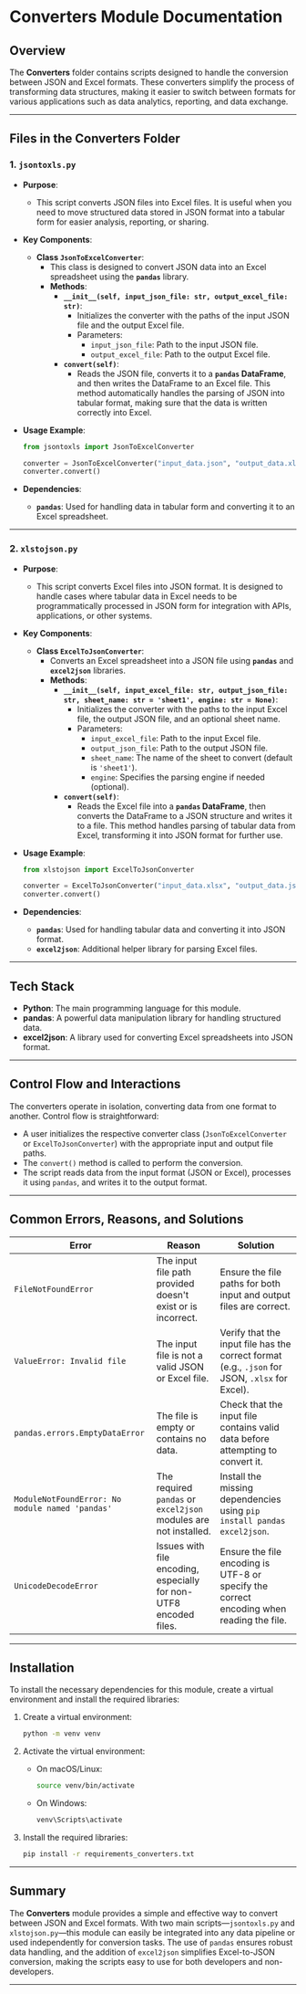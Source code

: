 # **Converters Module Documentation**

## Overview

The **Converters** folder contains scripts designed to handle the conversion between JSON and Excel formats. These converters simplify the process of transforming data structures, making it easier to switch between formats for various applications such as data analytics, reporting, and data exchange.

---

## Files in the Converters Folder

### 1. **`jsontoxls.py`**
   - **Purpose**: 
     - This script converts JSON files into Excel files. It is useful when you need to move structured data stored in JSON format into a tabular form for easier analysis, reporting, or sharing.
     
   - **Key Components**:
     - **Class `JsonToExcelConverter`**:
       - This class is designed to convert JSON data into an Excel spreadsheet using the **`pandas`** library.
       - **Methods**:
         - **`__init__(self, input_json_file: str, output_excel_file: str)`**:
           - Initializes the converter with the paths of the input JSON file and the output Excel file.
           - Parameters:
             - `input_json_file`: Path to the input JSON file.
             - `output_excel_file`: Path to the output Excel file.
         - **`convert(self)`**:
           - Reads the JSON file, converts it to a **`pandas` DataFrame**, and then writes the DataFrame to an Excel file. This method automatically handles the parsing of JSON into tabular format, making sure that the data is written correctly into Excel.

   - **Usage Example**:
     ```python
     from jsontoxls import JsonToExcelConverter
     
     converter = JsonToExcelConverter("input_data.json", "output_data.xlsx")
     converter.convert()
     ```
   
   - **Dependencies**:
     - **`pandas`**: Used for handling data in tabular form and converting it to an Excel spreadsheet.

---

### 2. **`xlstojson.py`**
   - **Purpose**: 
     - This script converts Excel files into JSON format. It is designed to handle cases where tabular data in Excel needs to be programmatically processed in JSON form for integration with APIs, applications, or other systems.
     
   - **Key Components**:
     - **Class `ExcelToJsonConverter`**:
       - Converts an Excel spreadsheet into a JSON file using **`pandas`** and **`excel2json`** libraries.
       - **Methods**:
         - **`__init__(self, input_excel_file: str, output_json_file: str, sheet_name: str = 'sheet1', engine: str = None)`**:
           - Initializes the converter with the paths to the input Excel file, the output JSON file, and an optional sheet name.
           - Parameters:
             - `input_excel_file`: Path to the input Excel file.
             - `output_json_file`: Path to the output JSON file.
             - `sheet_name`: The name of the sheet to convert (default is `'sheet1'`).
             - `engine`: Specifies the parsing engine if needed (optional).
         - **`convert(self)`**:
           - Reads the Excel file into a **`pandas` DataFrame**, then converts the DataFrame to a JSON structure and writes it to a file. This method handles parsing of tabular data from Excel, transforming it into JSON format for further use.

   - **Usage Example**:
     ```python
     from xlstojson import ExcelToJsonConverter
     
     converter = ExcelToJsonConverter("input_data.xlsx", "output_data.json")
     converter.convert()
     ```

   - **Dependencies**:
     - **`pandas`**: Used for handling tabular data and converting it into JSON format.
     - **`excel2json`**: Additional helper library for parsing Excel files.

---

## Tech Stack

- **Python**: The main programming language for this module.
- **pandas**: A powerful data manipulation library for handling structured data.
- **excel2json**: A library used for converting Excel spreadsheets into JSON format.

---

## Control Flow and Interactions

The converters operate in isolation, converting data from one format to another. Control flow is straightforward:
- A user initializes the respective converter class (`JsonToExcelConverter` or `ExcelToJsonConverter`) with the appropriate input and output file paths.
- The `convert()` method is called to perform the conversion.
- The script reads data from the input format (JSON or Excel), processes it using `pandas`, and writes it to the output format.

---

## Common Errors, Reasons, and Solutions

| **Error**                  | **Reason**                                                                                     | **Solution**                                                                                      |
|----------------------------|------------------------------------------------------------------------------------------------|---------------------------------------------------------------------------------------------------|
| `FileNotFoundError`         | The input file path provided doesn't exist or is incorrect.                                    | Ensure the file paths for both input and output files are correct.                                 |
| `ValueError: Invalid file`  | The input file is not a valid JSON or Excel file.                                               | Verify that the input file has the correct format (e.g., `.json` for JSON, `.xlsx` for Excel).     |
| `pandas.errors.EmptyDataError` | The file is empty or contains no data.                                                       | Check that the input file contains valid data before attempting to convert it.                     |
| `ModuleNotFoundError: No module named 'pandas'` | The required `pandas` or `excel2json` modules are not installed.                      | Install the missing dependencies using `pip install pandas excel2json`.                           |
| `UnicodeDecodeError`        | Issues with file encoding, especially for non-UTF8 encoded files.                             | Ensure the file encoding is UTF-8 or specify the correct encoding when reading the file.           |

---

## Installation

To install the necessary dependencies for this module, create a virtual environment and install the required libraries:

1. Create a virtual environment:
   ```bash
   python -m venv venv
   ```

2. Activate the virtual environment:

   - On macOS/Linux:
     ```bash
     source venv/bin/activate
     ```

   - On Windows:
     ```bash
     venv\Scripts\activate
     ```

3. Install the required libraries:
   ```bash
   pip install -r requirements_converters.txt
   ```

---

## Summary

The **Converters** module provides a simple and effective way to convert between JSON and Excel formats. With two main scripts—`jsontoxls.py` and `xlstojson.py`—this module can easily be integrated into any data pipeline or used independently for conversion tasks. The use of `pandas` ensures robust data handling, and the addition of `excel2json` simplifies Excel-to-JSON conversion, making the scripts easy to use for both developers and non-developers.

---